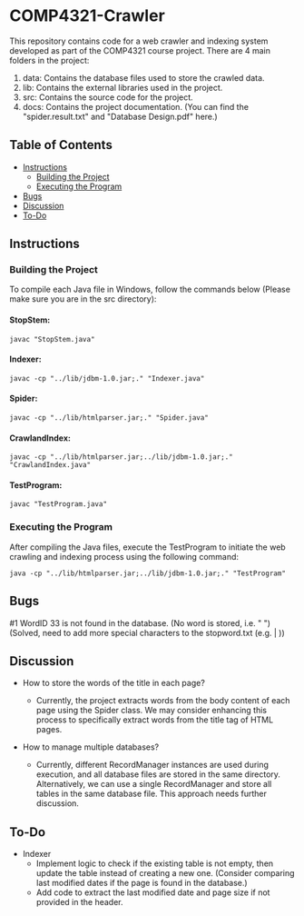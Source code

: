 # COMP4321-Crawler

This repository contains code for a web crawler and indexing system developed as part of the COMP4321 course project. There are 4 main folders in the project:
1. data: Contains the database files used to store the crawled data.
2. lib: Contains the external libraries used in the project.
3. src: Contains the source code for the project.
4. docs: Contains the project documentation. (You can find the "spider.result.txt" and "Database Design.pdf" here.)

## Table of Contents

- [Instructions](#instructions)
  - [Building the Project](#building-the-project)
  - [Executing the Program](#executing-the-program)
- [Bugs](#bugs)
- [Discussion](#discussion)
- [To-Do](#to-do)

## Instructions

### Building the Project

To compile each Java file in Windows, follow the commands below (Please make sure you are in the src directory):

#### StopStem:
```shell
javac "StopStem.java"
```

#### Indexer:
```shell
javac -cp "../lib/jdbm-1.0.jar;." "Indexer.java"
```

#### Spider:
```shell
javac -cp "../lib/htmlparser.jar;." "Spider.java"
```

#### CrawlandIndex:
```shell
javac -cp "../lib/htmlparser.jar;../lib/jdbm-1.0.jar;." "CrawlandIndex.java"
```

#### TestProgram:
```shell
javac "TestProgram.java"
```

### Executing the Program
After compiling the Java files, execute the TestProgram to initiate the web crawling and indexing process using the following command:

```shell
java -cp "../lib/htmlparser.jar;../lib/jdbm-1.0.jar;." "TestProgram"
```

## Bugs
#1 WordID 33 is not found in the database. (No word is stored, i.e. " ") (Solved, need to add more special characters to the stopword.txt (e.g. | ))


## Discussion
- How to store the words of the title in each page?
  - Currently, the project extracts words from the body content of each page using the Spider class. We may consider enhancing this process to specifically extract words from the title tag of HTML pages.

- How to manage multiple databases?
    - Currently, different RecordManager instances are used during execution, and all database files are stored in the same directory. Alternatively, we can use a single RecordManager and store all tables in the same database file. This approach needs further discussion.

## To-Do
- Indexer
  - Implement logic to check if the existing table is not empty, then update the table instead of creating a new one. (Consider comparing last modified dates if the page is found in the database.)
  - Add code to extract the last modified date and page size if not provided in the header.